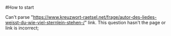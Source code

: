 #How to start


Can't parse "https://www.kreuzwort-raetsel.net/frage/autor-des-liedes-weisst-du-wie-viel-sternlein-stehen-/" link.
This question hasn't the page or link is incorrect;